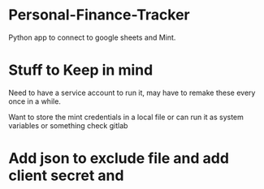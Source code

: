 # Personal-Finance-Tracker
 Python app to connect to google sheets and Mint.



 # Stuff to Keep in mind


Need to have a service account to run it, may have to remake these every once in a while.

Want to store the mint credentials in a local file or can run it as system variables or something check gitlab

# Add json to exclude file and add client secret and 

